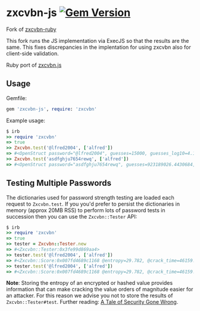 # zxcvbn-js [![Gem Version](https://badge.fury.io/rb/zxcvbn-js.svg)](https://badge.fury.io/rb/zxcvbn-js)

Fork of [zxcvbn-ruby](https://github.com/envato/zxcvbn-ruby)

This fork runs the JS implementation via ExecJS so that the results are the same. 
This fixes discrepancies in the implentation for using zxcvbn also for client-side validation.

Ruby port of [zxcvbn.js](https://github.com/dropbox/zxcvbn) 

## Usage

Gemfile:

```ruby
gem 'zxcvbn-js', require: 'zxcvbn'
```

Example usage:

```ruby
$ irb
>> require 'zxcvbn'
=> true
>> Zxcvbn.test('@lfred2004', ['alfred'])
=> #<OpenStruct password="@lfred2004", guesses=15000, guesses_log10=4.176091259055681, sequence=[{"pattern"=>"dictionary", "i"=>0, "j"=>5, "token"=>"@lfred", "matched_word"=>"alfred", "rank"=>1, "dictionary_name"=>"user_inputs", "reversed"=>false, "l33t"=>true, "sub"=>{"@"=>"a"}, "sub_display"=>"@ -> a", "base_guesses"=>1, "uppercase_variations"=>1, "l33t_variations"=>2, "guesses"=>50, "guesses_log10"=>1.6989700043360185}, {"pattern"=>"regex", "token"=>"2004", "i"=>6, "j"=>9, "regex_name"=>"recent_year", "regex_match"=>["2004"], "guesses"=>50, "guesses_log10"=>1.6989700043360185}], calc_time=10, crack_times_seconds={"online_throttling_100_per_hour"=>540000, "online_no_throttling_10_per_second"=>150, "offline_slow_hashing_1e4_per_second"=>1.5, "offline_fast_hashing_1e10_per_second"=>1.5e-06}, crack_times_display={"online_throttling_100_per_hour"=>"6 days", "online_no_throttling_10_per_second"=>"3 minutes", "offline_slow_hashing_1e4_per_second"=>"2 seconds", "offline_fast_hashing_1e10_per_second"=>"less than a second"}, score=1, feedback={"warning"=>"", "suggestions"=>["Add another word or two. Uncommon words are better.", "Predictable substitutions like '@' instead of 'a' don't help very much"]}>
>> Zxcvbn.test('asdfghju7654rewq', ['alfred'])
=> #<OpenStruct password="asdfghju7654rewq", guesses=923189026.4430684, guesses_log10=8.965290633567779, sequence=[{"pattern"=>"spatial", "i"=>0, "j"=>15, "token"=>"asdfghju7654rewq", "graph"=>"qwerty", "turns"=>5, "shifted_count"=>0, "guesses"=>923189025.4430684, "guesses_log10"=>8.96529063309735}], calc_time=12, crack_times_seconds={"online_throttling_100_per_hour"=>33234804951.950462, "online_no_throttling_10_per_second"=>9231890.264430683, "offline_slow_hashing_1e4_per_second"=>92318.90264430684, "offline_fast_hashing_1e10_per_second"=>0.09231890264430684}, crack_times_display={"online_throttling_100_per_hour"=>"centuries", "online_no_throttling_10_per_second"=>"3 months", "offline_slow_hashing_1e4_per_second"=>"1 day", "offline_fast_hashing_1e10_per_second"=>"less than a second"}, score=3, feedback={"warning"=>"", "suggestions"=>[]}>
```

## Testing Multiple Passwords

The dictionaries used for password strength testing are loaded each request to `Zxcvbn.test`. If you you'd prefer to persist the dictionaries in memory (approx 20MB RSS) to perform lots of password tests in succession then you can use the `Zxcvbn::Tester` API:

```ruby
$ irb
>> require 'zxcvbn'
=> true
>> tester = Zxcvbn::Tester.new
=> #<Zxcvbn::Tester:0x3fe99d869aa4>
>> tester.test('@lfred2004', ['alfred'])
=> #<Zxcvbn::Score:0x007fd4689c1168 @entropy=29.782, @crack_time=46159.451, @crack_time_display="14 hours", @score=2, @match_sequence=[#<Zxcvbn::Match pattern="spatial", i=0, j=15, token="asdfghju7654rewq", graph="qwerty", turns=5, shifted_count=0, entropy=29.7820508329166>], password"asdfghju7654rewq", calc_time0.00526
>> tester.test('@lfred2004', ['alfred'])
=> #<Zxcvbn::Score:0x007fd4689c1168 @entropy=29.782, @crack_time=46159.451, @crack_time_display="14 hours", @score=2, @match_sequence=[#<Zxcvbn::Match pattern="spatial", i=0, j=15, token="asdfghju7654rewq", graph="qwerty", turns=5, shifted_count=0, entropy=29.7820508329166>], password"asdfghju7654rewq", calc_time0.00526
```

**Note**: Storing the entropy of an encrypted or hashed value provides
information that can make cracking the value orders of magnitude easier for an
attacker. For this reason we advise you not to store the results of
`Zxcvbn::Tester#test`. Further reading: [A Tale of Security Gone Wrong](http://gavinmiller.io/2016/a-tale-of-security-gone-wrong/).
